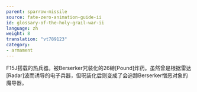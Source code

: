 ```yaml
---
parent: sparrow-missile
source: fate-zero-animation-guide-ii
id: glossary-of-the-holy-grail-war-ii
language: zh
weight: 8
translation: "vt789123"
category:
- armament
---
```


F15J搭载的热兵器。被Berserker咒装化的26磅[Pound]炸药。虽然曾是根据雷达[Radar]波而诱导的电子兵器，但呪装化后则变成了会追踪Berserker憎恶对象的魔导器。
